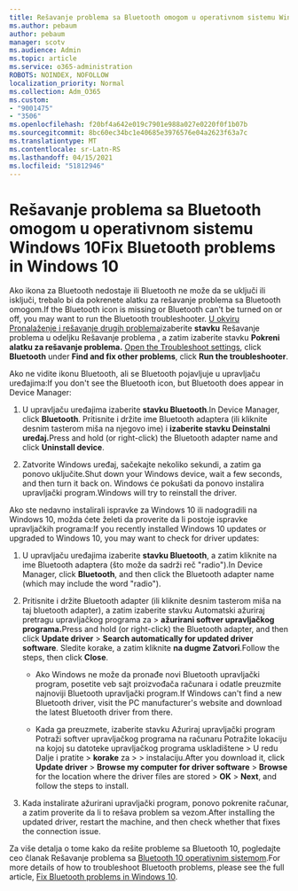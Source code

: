 ```yaml
---
title: Rešavanje problema sa Bluetooth omogom u operativnom sistemu Windows 10
ms.author: pebaum
author: pebaum
manager: scotv
ms.audience: Admin
ms.topic: article
ms.service: o365-administration
ROBOTS: NOINDEX, NOFOLLOW
localization_priority: Normal
ms.collection: Adm_O365
ms.custom:
- "9001475"
- "3506"
ms.openlocfilehash: f20bf4a642e019c7901e988a027e0220f0f1b07b
ms.sourcegitcommit: 8bc60ec34bc1e40685e3976576e04a2623f63a7c
ms.translationtype: MT
ms.contentlocale: sr-Latn-RS
ms.lasthandoff: 04/15/2021
ms.locfileid: "51812946"
---
```

# <a name="fix-bluetooth-problems-in-windows-10"></a><span data-ttu-id="ac2cf-102">Rešavanje problema sa Bluetooth omogom u operativnom sistemu Windows 10</span><span class="sxs-lookup"><span data-stu-id="ac2cf-102">Fix Bluetooth problems in Windows 10</span></span>

<span data-ttu-id="ac2cf-103">Ako ikona za Bluetooth nedostaje ili Bluetooth ne može da se uključi ili isključi, trebalo bi da pokrenete alatku za rešavanje problema sa Bluetooth omogom.</span><span class="sxs-lookup"><span data-stu-id="ac2cf-103">If the Bluetooth icon is missing or Bluetooth can't be turned on or off, you may want to run the Bluetooth troubleshooter.</span></span> <span data-ttu-id="ac2cf-104">[U okviru Pronalaženje i rešavanje drugih problema](ms-settings:troubleshoot)izaberite **stavku** Rešavanje problema u odeljku Rešavanje problema , a zatim izaberite stavku **Pokreni alatku za rešavanje problema.** </span><span class="sxs-lookup"><span data-stu-id="ac2cf-104">[Open the Troubleshoot settings](ms-settings:troubleshoot), click **Bluetooth** under **Find and fix other problems**, click **Run the troubleshooter**.</span></span>

<span data-ttu-id="ac2cf-105">Ako ne vidite ikonu Bluetooth, ali se Bluetooth pojavljuje u upravljaču uređajima:</span><span class="sxs-lookup"><span data-stu-id="ac2cf-105">If you don't see the Bluetooth icon, but Bluetooth does appear in Device Manager:</span></span>

1. <span data-ttu-id="ac2cf-106">U upravljaču uređajima izaberite **stavku Bluetooth**.</span><span class="sxs-lookup"><span data-stu-id="ac2cf-106">In Device Manager, click **Bluetooth**.</span></span> <span data-ttu-id="ac2cf-107">Pritisnite i držite ime Bluetooth adaptera (ili kliknite desnim tasterom miša na njegovo ime) i **izaberite stavku Deinstalni uređaj.**</span><span class="sxs-lookup"><span data-stu-id="ac2cf-107">Press and hold (or right-click) the Bluetooth adapter name and click **Uninstall device**.</span></span>

2. <span data-ttu-id="ac2cf-108">Zatvorite Windows uređaj, sačekajte nekoliko sekundi, a zatim ga ponovo uključite.</span><span class="sxs-lookup"><span data-stu-id="ac2cf-108">Shut down your Windows device, wait a few seconds, and then turn it back on.</span></span> <span data-ttu-id="ac2cf-109">Windows će pokušati da ponovo instalira upravljački program.</span><span class="sxs-lookup"><span data-stu-id="ac2cf-109">Windows will try to reinstall the driver.</span></span>

<span data-ttu-id="ac2cf-110">Ako ste nedavno instalirali ispravke za Windows 10 ili nadogradili na Windows 10, možda ćete želeti da proverite da li postoje ispravke upravljačkih programa:</span><span class="sxs-lookup"><span data-stu-id="ac2cf-110">If you recently installed Windows 10 updates or upgraded to Windows 10, you may want to check for driver updates:</span></span>

1. <span data-ttu-id="ac2cf-111">U upravljaču uređajima izaberite **stavku Bluetooth**, a zatim kliknite na ime Bluetooth adaptera (što može da sadrži reč "radio").</span><span class="sxs-lookup"><span data-stu-id="ac2cf-111">In Device Manager, click **Bluetooth**, and then click the Bluetooth adapter name (which may include the word "radio").</span></span>

2. <span data-ttu-id="ac2cf-112">Pritisnite i držite Bluetooth adapter (ili kliknite desnim tasterom miša na taj bluetooth adapter), a zatim izaberite stavku Automatski ažuriraj pretragu upravljačkog programa za  >  **ažurirani softver upravljačkog programa.**</span><span class="sxs-lookup"><span data-stu-id="ac2cf-112">Press and hold (or right-click) the Bluetooth adapter, and then click **Update driver** > **Search automatically for updated driver software**.</span></span> <span data-ttu-id="ac2cf-113">Sledite korake, a zatim kliknite **na dugme Zatvori**.</span><span class="sxs-lookup"><span data-stu-id="ac2cf-113">Follow the steps, then click **Close**.</span></span>

      - <span data-ttu-id="ac2cf-114">Ako Windows ne može da pronađe novi Bluetooth upravljački program, posetite veb sajt proizvođača računara i odatle preuzmite najnoviji Bluetooth upravljački program.</span><span class="sxs-lookup"><span data-stu-id="ac2cf-114">If Windows can't find a new Bluetooth driver, visit the PC manufacturer's website and download the latest Bluetooth driver from there.</span></span>

    - <span data-ttu-id="ac2cf-115">Kada ga preuzmete, izaberite stavku Ažuriraj upravljački program Potraži softver upravljačkog programa na računaru Potražite lokaciju na kojoj su datoteke upravljačkog programa uskladištene > U redu Dalje i pratite   >  **korake** za  >     >  instalaciju.</span><span class="sxs-lookup"><span data-stu-id="ac2cf-115">After you download it, click **Update driver** > **Browse my computer for driver software** > **Browse** for the location where the driver files are stored > **OK** > **Next**, and follow the steps to install.</span></span>

3. <span data-ttu-id="ac2cf-116">Kada instalirate ažurirani upravljački program, ponovo pokrenite računar, a zatim proverite da li to rešava problem sa vezom.</span><span class="sxs-lookup"><span data-stu-id="ac2cf-116">After installing the updated driver, restart the machine, and then check whether that fixes the connection issue.</span></span>

<span data-ttu-id="ac2cf-117">Za više detalja o tome kako da rešite probleme sa Bluetooth 10, pogledajte ceo članak Rešavanje problema sa [Bluetooth 10 operativnim sistemom](https://support.microsoft.com/help/14169/windows-10-fix-bluetooth-problems).</span><span class="sxs-lookup"><span data-stu-id="ac2cf-117">For more details of how to troubleshoot Bluetooth problems, please see the full article, [Fix Bluetooth problems in Windows 10](https://support.microsoft.com/help/14169/windows-10-fix-bluetooth-problems).</span></span>
